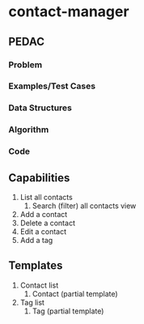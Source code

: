 # contact-manager

## PEDAC

### Problem

### Examples/Test Cases

### Data Structures

### Algorithm

### Code

## Capabilities

1. List all contacts
   1. Search (filter) all contacts view
2. Add a contact
3. Delete a contact
4. Edit a contact
5. Add a tag

## Templates

1. Contact list
   1. Contact (partial template)
2. Tag list
   1. Tag (partial template)
